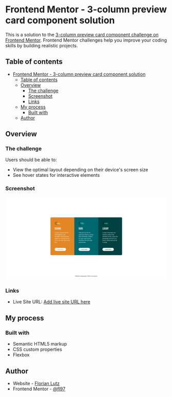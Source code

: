# Frontend Mentor - 3-column preview card component solution

This is a solution to the [3-column preview card component challenge on Frontend Mentor](https://www.frontendmentor.io/challenges/3column-preview-card-component-pH92eAR2-). Frontend Mentor challenges help you improve your coding skills by building realistic projects. 

## Table of contents

- [Frontend Mentor - 3-column preview card component solution](#frontend-mentor---3-column-preview-card-component-solution)
  - [Table of contents](#table-of-contents)
  - [Overview](#overview)
    - [The challenge](#the-challenge)
    - [Screenshot](#screenshot)
    - [Links](#links)
  - [My process](#my-process)
    - [Built with](#built-with)
  - [Author](#author)

## Overview

### The challenge

Users should be able to:

- View the optimal layout depending on their device's screen size
- See hover states for interactive elements

### Screenshot

![Design preview for the 3-column preview card component coding challenge](./design/3ColumnPreview.jpg)

### Links

- Live Site URL: [Add live site URL here](https://fl97.github.io/3ColumnPreview/)

## My process

### Built with

- Semantic HTML5 markup
- CSS custom properties
- Flexbox

## Author

- Website - [Florian Lutz](https://www.florian-lutz.de)
- Frontend Mentor - [@fl97](https://www.frontendmentor.io/profile/fl97)